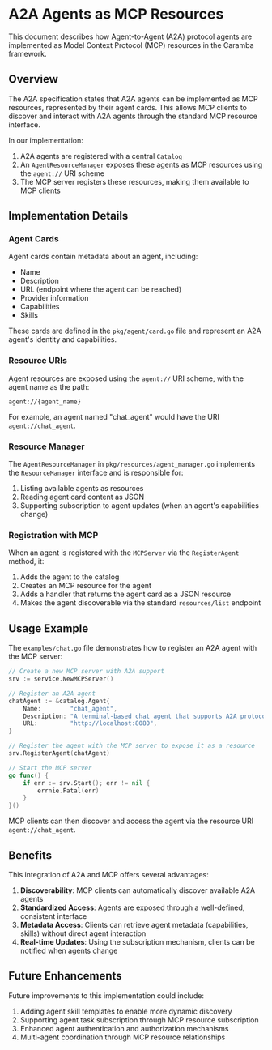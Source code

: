 # A2A Agents as MCP Resources

This document describes how Agent-to-Agent (A2A) protocol agents are implemented as Model Context Protocol (MCP) resources in the Caramba framework.

## Overview

The A2A specification states that A2A agents can be implemented as MCP resources, represented by their agent cards. This allows MCP clients to discover and interact with A2A agents through the standard MCP resource interface.

In our implementation:

1. A2A agents are registered with a central `Catalog`
2. An `AgentResourceManager` exposes these agents as MCP resources using the `agent://` URI scheme
3. The MCP server registers these resources, making them available to MCP clients

## Implementation Details

### Agent Cards

Agent cards contain metadata about an agent, including:

- Name
- Description
- URL (endpoint where the agent can be reached)
- Provider information
- Capabilities
- Skills

These cards are defined in the `pkg/agent/card.go` file and represent an A2A agent's identity and capabilities.

### Resource URIs

Agent resources are exposed using the `agent://` URI scheme, with the agent name as the path:

```
agent://{agent_name}
```

For example, an agent named "chat_agent" would have the URI `agent://chat_agent`.

### Resource Manager

The `AgentResourceManager` in `pkg/resources/agent_manager.go` implements the `ResourceManager` interface and is responsible for:

1. Listing available agents as resources
2. Reading agent card content as JSON
3. Supporting subscription to agent updates (when an agent's capabilities change)

### Registration with MCP

When an agent is registered with the `MCPServer` via the `RegisterAgent` method, it:

1. Adds the agent to the catalog
2. Creates an MCP resource for the agent
3. Adds a handler that returns the agent card as a JSON resource
4. Makes the agent discoverable via the standard `resources/list` endpoint

## Usage Example

The `examples/chat.go` file demonstrates how to register an A2A agent with the MCP server:

```go
// Create a new MCP server with A2A support
srv := service.NewMCPServer()

// Register an A2A agent
chatAgent := &catalog.Agent{
    Name:        "chat_agent",
    Description: "A terminal-based chat agent that supports A2A protocol",
    URL:         "http://localhost:8080",
}

// Register the agent with the MCP server to expose it as a resource
srv.RegisterAgent(chatAgent)

// Start the MCP server
go func() {
    if err := srv.Start(); err != nil {
        errnie.Fatal(err)
    }
}()
```

MCP clients can then discover and access the agent via the resource URI `agent://chat_agent`.

## Benefits

This integration of A2A and MCP offers several advantages:

1. **Discoverability**: MCP clients can automatically discover available A2A agents
2. **Standardized Access**: Agents are exposed through a well-defined, consistent interface
3. **Metadata Access**: Clients can retrieve agent metadata (capabilities, skills) without direct agent interaction
4. **Real-time Updates**: Using the subscription mechanism, clients can be notified when agents change

## Future Enhancements

Future improvements to this implementation could include:

1. Adding agent skill templates to enable more dynamic discovery
2. Supporting agent task subscription through MCP resource subscription
3. Enhanced agent authentication and authorization mechanisms
4. Multi-agent coordination through MCP resource relationships
